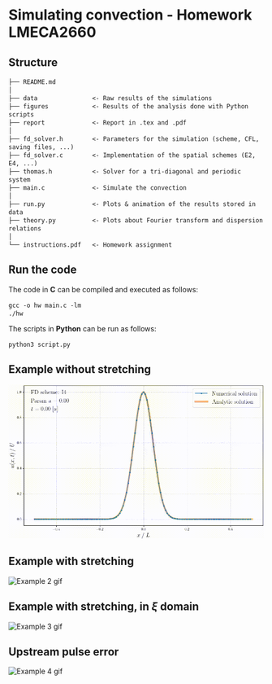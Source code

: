 # Simulating convection - Homework LMECA2660

## Structure

    ├── README.md
    │
    ├── data               <- Raw results of the simulations
    ├── figures            <- Results of the analysis done with Python scripts
    ├── report             <- Report in .tex and .pdf
    │
    ├── fd_solver.h        <- Parameters for the simulation (scheme, CFL, saving files, ...)
    ├── fd_solver.c        <- Implementation of the spatial schemes (E2, E4, ...)
    ├── thomas.h           <- Solver for a tri-diagonal and periodic system
    ├── main.c             <- Simulate the convection
    │
    ├── run.py             <- Plots & animation of the results stored in data
    ├── theory.py          <- Plots about Fourier transform and dispersion relations
    │
    └── instructions.pdf   <- Homework assignment

## Run the code
The code in __C__ can be compiled and executed as follows:
```
gcc -o hw main.c -lm
./hw
```

The scripts in __Python__ can be run as follows:
```
python3 script.py
```

## Example without stretching
![Example 1 gif](figures/anim_uniform.gif)

## Example with stretching
![Example 2 gif](figures/anim_nonuniform.gif)

## Example with stretching, in $\xi$ domain
![Example 3 gif](figures/anim_xi_domain.gif)

## Upstream pulse error
![Example 4 gif](figures/anim_pulse.gif)
